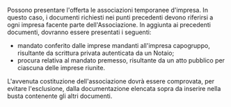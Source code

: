 Possono presentare l'offerta le associazioni temporanee d'impresa. In questo caso, i documenti richiesti nei punti precedenti devono riferirsi a ogni impresa facente parte dell'Associazione. In aggiunta ai precedenti documenti, dovranno essere presentati i seguenti:
- mandato conferito dalle imprese mandanti all'impresa capogruppo, risultante da scrittura privata autenticata da un Notaio;
- procura relativa al mandato premesso, risultante da un atto pubblico per ciascuna delle imprese riunite.

L'avvenuta costituzione dell'associazione dovrà essere comprovata, per evitare l'esclusione, dalla documentazione elencata sopra da inserire nella busta contenente gli altri documenti.